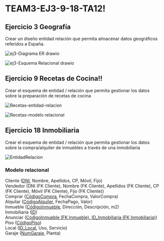 # TEAM3-EJ3-9-18-TA12!



## Ejercicio 3 Geografía


Crear un diseño entidad relación que permita almacenar datos geográficos referidos a España.

![ej3-Diagrama ER drawio](https://user-images.githubusercontent.com/19403472/164429429-29e67410-670e-4c0b-b163-88ae48cfa70d.png)

![ej3-Esquema Relacional drawio](https://user-images.githubusercontent.com/19403472/164429365-0e3086e7-6356-4bc8-81fa-ba1348164b9e.png)


## Ejercicio 9 Recetas de Cocina!!



Crear el esquema de entidad / relación que permita gestionar los datos sobre la preparación de recetas de cocina


![Recetas-entidad-relacion](https://user-images.githubusercontent.com/99056015/164432861-9d21d2e2-12c5-4ff3-84ad-0bc6265231c1.jpeg)


![Recetas-modelo relacional](https://user-images.githubusercontent.com/99056015/164432960-e8640592-22b4-41f6-a623-bf345e584b41.jpeg)








## Ejercicio 18 Inmobiliaria

Crear el esquema de entidad / relación que permita gestionar los datos sobre la compra/alquiler de inmuebles a través de una inmobiliaria

![EntidadRelacion](https://user-images.githubusercontent.com/71872946/164405189-d414176c-0bde-4321-a326-842c8df2bc65.JPG)

### Modelo relacional

Cliente (<u>DNI</u>, Nombre, Apellidos, CP, Móvil, Fijo)</br>
Vendedor (</u>DNI (FK Cliente), Nombre (FK Cliente), Apellidos (FK Cliente), CP (FK Cliente), Móvil (FK Cliente), Fijo (FK Cliente))</br>
Comprar (<u>CódigoCompra</u>, FechaCompra, ValorCompra)</br>
Alquilar (<u>CódigoAlquiler</u>, FechaPago, Valor)</br>
Inmueble (<u>CódigoInmueble</u>, Dirección, Descripción, m2)</br>
Inmobiliaria (<u>ID</u>)</br>
Anunciar (<u>CódigoInmueble (FK Inmueble), ID_Inmobiliaria (FK Inmobiliaria)</u>)</br>
Piso (<u>CódigoPiso</u>)</br>
Local (<u>ID_Local</u>, Uso, Servicio)</br>
Garaje (<u>NumGaraje</u>, Planta)</br>

